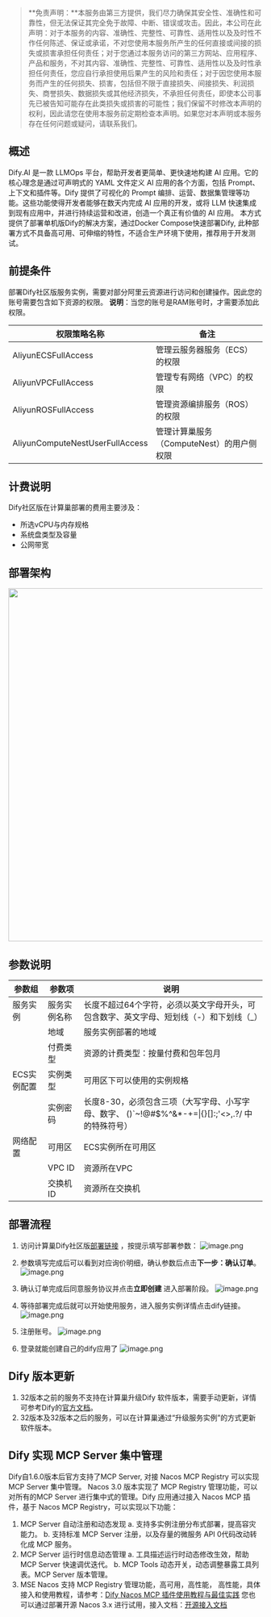 >**免责声明：**本服务由第三方提供，我们尽力确保其安全性、准确性和可靠性，但无法保证其完全免于故障、中断、错误或攻击。因此，本公司在此声明：对于本服务的内容、准确性、完整性、可靠性、适用性以及及时性不作任何陈述、保证或承诺，不对您使用本服务所产生的任何直接或间接的损失或损害承担任何责任；对于您通过本服务访问的第三方网站、应用程序、产品和服务，不对其内容、准确性、完整性、可靠性、适用性以及及时性承担任何责任，您应自行承担使用后果产生的风险和责任；对于因您使用本服务而产生的任何损失、损害，包括但不限于直接损失、间接损失、利润损失、商誉损失、数据损失或其他经济损失，不承担任何责任，即使本公司事先已被告知可能存在此类损失或损害的可能性；我们保留不时修改本声明的权利，因此请您在使用本服务前定期检查本声明。如果您对本声明或本服务存在任何问题或疑问，请联系我们。

## 概述

Dify.AI 是一款 LLMOps 平台，帮助开发者更简单、更快速地构建 AI 应用。它的核心理念是通过可声明式的 YAML 文件定义 AI 应用的各个方面，包括 Prompt、上下文和插件等。Dify 提供了可视化的 Prompt 编排、运营、数据集管理等功能。这些功能使得开发者能够在数天内完成 AI 应用的开发，或将 LLM 快速集成到现有应用中，并进行持续运营和改进，创造一个真正有价值的 AI 应用。
本方式提供了部署单机版Dify的解决方案，通过Docker Compose快速部署Dify, 此种部署方式不具备高可用、可伸缩的特性，不适合生产环境下使用，推荐用于开发测试。

## 前提条件

部署Dify社区版服务实例，需要对部分阿里云资源进行访问和创建操作。因此您的账号需要包含如下资源的权限。
  **说明**：当您的账号是RAM账号时，才需要添加此权限。

| 权限策略名称                          | 备注                     |
|---------------------------------|------------------------|
| AliyunECSFullAccess             | 管理云服务器服务（ECS）的权限       |
| AliyunVPCFullAccess             | 管理专有网络（VPC）的权限         |
| AliyunROSFullAccess             | 管理资源编排服务（ROS）的权限       |
| AliyunComputeNestUserFullAccess | 管理计算巢服务（ComputeNest）的用户侧权限 |


## 计费说明

Dify社区版在计算巢部署的费用主要涉及：

- 所选vCPU与内存规格
- 系统盘类型及容量
- 公网带宽

## 部署架构
<img src="1.png" width="1500" height="700" align="bottom"/>
    

## 参数说明
| 参数组         | 参数项    | 说明                                                                     |
|-------------|--------|------------------------------------------------------------------------|
| 服务实例        | 服务实例名称 | 长度不超过64个字符，必须以英文字母开头，可包含数字、英文字母、短划线（-）和下划线（_） |
|             | 地域     | 服务实例部署的地域                                                              |
|             | 付费类型   | 资源的计费类型：按量付费和包年包月                                                      |
| ECS实例配置  | 实例类型   | 可用区下可以使用的实例规格                                                          |
|              | 实例密码   | 长度8-30，必须包含三项（大写字母、小写字母、数字、 ()`~!@#$%^&*-+=&#124;{}[]:;'<>,.?/ 中的特殊符号） |
| 网络配置        | 可用区    | ECS实例所在可用区                                                             |
|             | VPC ID | 资源所在VPC                                                                |
|             | 交换机ID  | 资源所在交换机                                                                |

## 部署流程
1. 访问计算巢Dify社区版[部署链接](https://computenest.console.aliyun.com/user/cn-hangzhou/serviceInstanceCreate?ServiceId=service-c8afb895dd314f70a020)
，按提示填写部署参数：
    ![image.png](2.png)

2. 参数填写完成后可以看到对应询价明细，确认参数后点击**下一步：确认订单**。
   ![image.png](3.png)

3. 确认订单完成后同意服务协议并点击**立即创建**
   进入部署阶段。
    ![image.png](4.png)

4. 等待部署完成后就可以开始使用服务，进入服务实例详情点击dify链接。
    ![image.png](5.png)

5. 注册账号。
    ![image.png](6.png)

6. 登录就能创建自己的dify应用了
    ![image.png](7.png)
## Dify 版本更新
1. 32版本之前的服务不支持在计算巢升级Dify 软件版本，需要手动更新，详情可参考Dify的[官方文档](https://docs.dify.ai/zh-hans/development/migration/migrate-to-v1)。
2. 32版本及32版本之后的服务，可以在计算巢通过“升级服务实例”的方式更新软件版本。
## Dify 实现 MCP Server 集中管理
Dify自1.6.0版本后官方支持了MCP Server, 对接 Nacos MCP Registry 可以实现 MCP Server 集中管理。
Nacos 3.0 版本实现了 MCP Registry 管理功能，可以对所有的MCP Server 进行集中式的管理。Dify 应用通过接入 Nacos MCP 插件，基于 Nacos MCP Registry，可以实现以下功能：
1. MCP Server 自动注册和动态发现
   a. 支持多实例注册分布式部署，提高容灾能力。
   b. 支持标准 MCP Server 注册，以及存量的微服务 API 0代码改动转化成 MCP 服务。
2. MCP Server 运行时信息动态管理
   a. 工具描述运行时动态修改生效，帮助 MCP Server 快速调优迭代。
   b. MCP Tools 动态开关，动态调整暴露工具列表。MCP Server 版本管理。
3. MSE Nacos 支持 MCP Registry 管理功能，高可用，高性能， 高性能，具体接入和使用教程，请参考：[Dify Nacos MCP 插件使用教程与最佳实践](https://help.aliyun.com/zh/mse/use-cases/dify-docking-with-nacos-mcp-registry-to-realize-centralized-management-of-mcp-server) 
您也可以通过部署开源 Nacos 3.x 进行试用，接入文档：[开源接入文档](https://nacos.io/docs/latest/manual/user/ai/dify-nacos-mcp/?spm=5238cd80.2ef5001f.0.0.3f613b7cC9m8vz)
